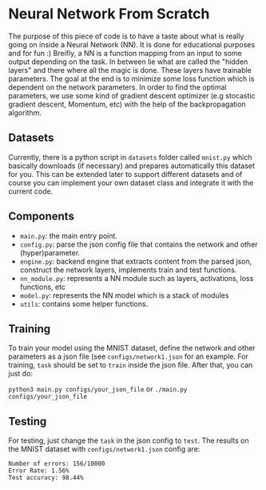 # Neural Network From Scratch

The purpose of this piece of code is to have a taste about what is really going on inside a Neural Network (NN). It is done for educational purposes and for fun :) Breifly, a NN is a function mapping from an input to some output depending on the task. In between lie what are called the "hidden layers" and there where all the magic is done. These layers have trainable parameters. The goal at the end is to minimize some loss function which is dependent on the network parameters. In order to find the optimal parameters, we use some kind of gradient descent optimizer (e.g stocastic gradient descent, Momentum, etc) with the help of the backpropagation algorithm.

## Datasets

Currently, there is a python script in `datasets` folder called `mnist.py` which basically downloads (if necessary) and prepares automatically this dataset for you. This can be extended later to support different datasets and of course you can implement your own dataset class and integrate it with the current code.

## Components

- `main.py`: the main entry point.
- `config.py`: parse the json config file that contains the network and other (hyper)parameter.
- `engine.py`: backend engine that extracts content from the parsed json, construct the network layers, implements train and test functions.
- `nn_module.py`: represents a NN module such as layers, activations, loss functions, etc
- `model.py`: represents the NN model which is a stack of modules
- `utils`: contains some helper functions.

## Training

To train your model using the MNIST dataset, define the network and other parameters as a json file (see `configs/network1.json` for an example. For training, `task` should be set to `train` inside the json file. After that, you can just do:

`python3 main.py configs/your_json_file` or `./main.py configs/your_json_file`

## Testing

For testing, just change the `task` in the json config to `test`. The results on the MNIST dataset with `configs/network1.json` config are:
```
Number of errors: 156/10000
Error Rate: 1.56%
Test accuracy: 98.44%
```
